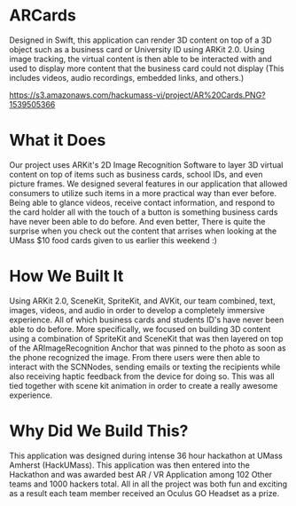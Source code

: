 # ARCards
Designed in Swift, this application can render 3D content on top of a 3D object such as a business card or University ID using ARKit 2.0. Using image tracking, the virtual content is then able to be interacted with and used to display more content that the business card could not display (This includes videos, audio recordings, embedded links, and others.)

https://s3.amazonaws.com/hackumass-vi/project/AR%20Cards.PNG?1539505366

# What it Does
Our project uses ARKit's 2D Image Recognition Software to layer 3D virtual content on top of items such as business cards, school IDs, and even picture frames. We designed several features in our application that allowed consumers to utilize such items in a more practical way than ever before. Being able to glance videos, receive contact information, and respond to the card holder all with the touch of a button is something business cards have never been able to do before. And even better, There is quite the surprise when you check out the content that arrises when looking at the UMass $10 food cards given to us earlier this weekend :)

# How We Built It
Using ARKit 2.0, SceneKit, SpriteKit, and AVKit, our team combined, text, images, videos, and audio in order to develop a completely immersive experience. All of which business cards and students ID's have never been able to do before. More specifically, we focused on building 3D content using a combination of SpriteKit and SceneKit that was then layered on top of the ARImageRecognition Anchor that was pinned to the photo as soon as the phone recognized the image. From there users were then able to interact with the SCNNodes, sending emails or texting the recipients while also receiving haptic feedback from the device for doing so. This was all tied together with scene kit animation in order to create a really awesome experience.

# Why Did We Build This?
This application was designed during intense 36 hour hackathon at UMass Amherst (HackUMass). This application was then entered into the Hackathon and was awarded best AR / VR Application among 102 Other teams and 1000 hackers total. All in all the project was both fun and exciting as a result each team member received an Oculus GO Headset as a prize.
